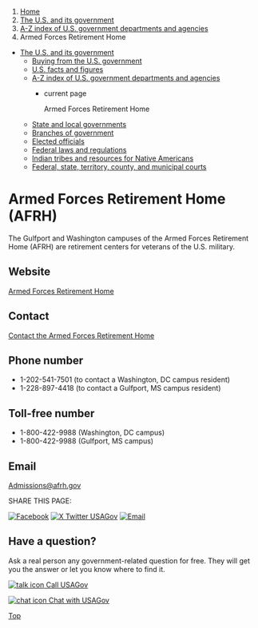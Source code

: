 1. [Home](/)
2. [The U.S. and its government](/about-the-us)
3. [A-Z index of U.S. government departments and agencies](/agency-index)
4. Armed Forces Retirement Home

* [The U.S. and its government](/about-the-us)
  + [Buying from the U.S. government](/buy-from-government)
  + [U.S. facts and figures](/facts-figures)
  + [A-Z index of U.S. government departments and agencies](/agency-index)
    - current page

      Armed Forces Retirement Home
  + [State and local governments](/state-local-governments)
  + [Branches of government](/branches-of-government)
  + [Elected officials](/elected-officials)
  + [Federal laws and regulations](/laws-and-regulations)
  + [Indian tribes and resources for Native Americans](/tribes)
  + [Federal, state, territory, county, and municipal courts](/courts)

Armed Forces Retirement Home
(AFRH)
===================================

The Gulfport and Washington campuses of the Armed Forces Retirement Home (AFRH) are retirement centers for veterans of the U.S. military.

Website
-------

[Armed Forces Retirement Home](http://www.afrh.gov/)

Contact
-------

[Contact the Armed Forces Retirement Home](https://www.afrh.gov/contactus)

Phone number
------------

* 1-202-541-7501 (to contact a Washington, DC campus resident)
* 1-228-897-4418 (to contact a Gulfport, MS campus resident)

Toll-free number
----------------

* 1-800-422-9988 (Washington, DC campus)
* 1-800-422-9988 (Gulfport, MS campus)

Email
-----

[Admissions@afrh.gov](mailto:Admissions@afrh.gov)

SHARE THIS PAGE:

[![Facebook](/themes/custom/usagov/images/social-media-icons/Facebook_Icon.svg)](https://www.facebook.com/sharer/sharer.php?u=https://www.usa.gov/agencies/armed-forces-retirement-home&v=3)
[![X Twitter USAGov](/themes/custom/usagov/images/social-media-icons/X_Twitter_Icon.svg?version=2)](https://twitter.com/intent/tweet?source=webclient&text=https://www.usa.gov/agencies/armed-forces-retirement-home)
[![Email](/themes/custom/usagov/images/social-media-icons/Email_Icon.svg?version=2)](mailto:?subject=https://www.usa.gov/agencies/armed-forces-retirement-home)

Have a question?
----------------

Ask a real person any government-related question for free. They will get you the answer or let you know where to find it.

[![talk icon](/themes/custom/usagov/images/ICONS_talk.png)
Call USAGov](/phone)

[![chat icon](/themes/custom/usagov/images/ICONS_chat.png)
Chat with USAGov](/chat)

[Top](#main-content)